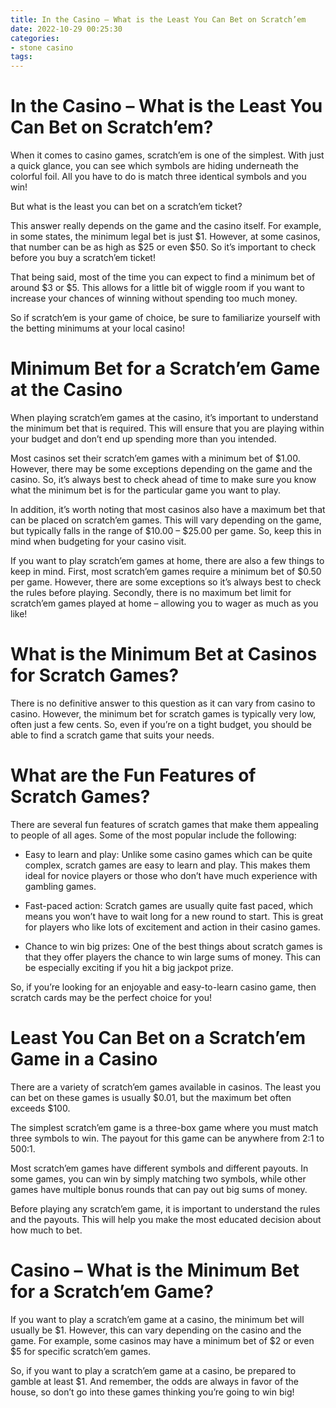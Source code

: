 ```yaml
---
title: In the Casino – What is the Least You Can Bet on Scratch’em
date: 2022-10-29 00:25:30
categories:
- stone casino
tags:
---
```



#  In the Casino – What is the Least You Can Bet on Scratch’em?

When it comes to casino games, scratch’em is one of the simplest. With just a quick glance, you can see which symbols are hiding underneath the colorful foil. All you have to do is match three identical symbols and you win!

But what is the least you can bet on a scratch’em ticket?

This answer really depends on the game and the casino itself. For example, in some states, the minimum legal bet is just $1. However, at some casinos, that number can be as high as $25 or even $50. So it’s important to check before you buy a scratch’em ticket!

That being said, most of the time you can expect to find a minimum bet of around $3 or $5. This allows for a little bit of wiggle room if you want to increase your chances of winning without spending too much money.

So if scratch’em is your game of choice, be sure to familiarize yourself with the betting minimums at your local casino!

#  Minimum Bet for a Scratch’em Game at the Casino

When playing scratch’em games at the casino, it’s important to understand the minimum bet that is required. This will ensure that you are playing within your budget and don’t end up spending more than you intended.

Most casinos set their scratch’em games with a minimum bet of $1.00. However, there may be some exceptions depending on the game and the casino. So, it’s always best to check ahead of time to make sure you know what the minimum bet is for the particular game you want to play.

In addition, it’s worth noting that most casinos also have a maximum bet that can be placed on scratch’em games. This will vary depending on the game, but typically falls in the range of $10.00 – $25.00 per game. So, keep this in mind when budgeting for your casino visit.

If you want to play scratch’em games at home, there are also a few things to keep in mind. First, most scratch’em games require a minimum bet of $0.50 per game. However, there are some exceptions so it’s always best to check the rules before playing. Secondly, there is no maximum bet limit for scratch’em games played at home – allowing you to wager as much as you like!

#  What is the Minimum Bet at Casinos for Scratch Games?

There is no definitive answer to this question as it can vary from casino to casino. However, the minimum bet for scratch games is typically very low, often just a few cents. So, even if you’re on a tight budget, you should be able to find a scratch game that suits your needs.

# What are the Fun Features of Scratch Games?

There are several fun features of scratch games that make them appealing to people of all ages. Some of the most popular include the following:

- Easy to learn and play: Unlike some casino games which can be quite complex, scratch games are easy to learn and play. This makes them ideal for novice players or those who don’t have much experience with gambling games.

- Fast-paced action: Scratch games are usually quite fast paced, which means you won’t have to wait long for a new round to start. This is great for players who like lots of excitement and action in their casino games.

- Chance to win big prizes: One of the best things about scratch games is that they offer players the chance to win large sums of money. This can be especially exciting if you hit a big jackpot prize.

So, if you’re looking for an enjoyable and easy-to-learn casino game, then scratch cards may be the perfect choice for you!

#  Least You Can Bet on a Scratch’em Game in a Casino

There are a variety of scratch’em games available in casinos. The least you can bet on these games is usually $0.01, but the maximum bet often exceeds $100.

The simplest scratch’em game is a three-box game where you must match three symbols to win. The payout for this game can be anywhere from 2:1 to 500:1.

Most scratch’em games have different symbols and different payouts. In some games, you can win by simply matching two symbols, while other games have multiple bonus rounds that can pay out big sums of money.

Before playing any scratch’em game, it is important to understand the rules and the payouts. This will help you make the most educated decision about how much to bet.

#  Casino – What is the Minimum Bet for a Scratch’em Game?

If you want to play a scratch’em game at a casino, the minimum bet will usually be $1. However, this can vary depending on the casino and the game. For example, some casinos may have a minimum bet of $2 or even $5 for specific scratch’em games.

So, if you want to play a scratch’em game at a casino, be prepared to gamble at least $1. And remember, the odds are always in favor of the house, so don’t go into these games thinking you’re going to win big!